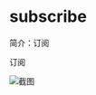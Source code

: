 # subscribe

简介：订阅

订阅

![截图](https://gw.alicdn.com/tfs/TB1HFVejvDH8KJjy1XcXXcpdXXa-1832-382.png)





